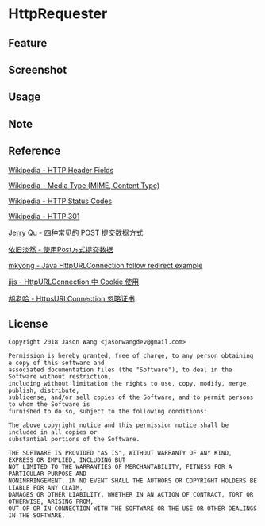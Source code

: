 # HttpRequester

## Feature

## Screenshot

## Usage

## Note

## Reference
[Wikipedia - HTTP Header Fields](https://en.wikipedia.org/wiki/List_of_HTTP_header_fields)

[Wikipedia - Media Type (MIME, Content Type)](https://en.wikipedia.org/wiki/Media_type)

[Wikipedia - HTTP Status Codes](https://en.wikipedia.org/wiki/List_of_HTTP_status_codes)

[Wikipedia - HTTP 301](https://en.wikipedia.org/wiki/HTTP_301)

[Jerry Qu - 四种常见的 POST 提交数据方式](https://imququ.com/post/four-ways-to-post-data-in-http.html)

[依旧淡然 - 使用Post方式提交数据](https://www.cnblogs.com/menlsh/archive/2013/05/22/3091983.html)

[mkyong - Java HttpURLConnection follow redirect example](https://www.mkyong.com/java/java-httpurlconnection-follow-redirect-example/)

[jijs - HttpURLConnection 中 Cookie 使用](https://www.jianshu.com/p/7a18524f1bfa)

[胡老哈 - HttpsURLConnection 忽略证书](https://blog.csdn.net/a102111/article/details/44311059)

## License

    Copyright 2018 Jason Wang <jasonwangdev@gmail.com>

    Permission is hereby granted, free of charge, to any person obtaining a copy of this software and 
    associated documentation files (the "Software"), to deal in the Software without restriction, 
    including without limitation the rights to use, copy, modify, merge, publish, distribute, 
    sublicense, and/or sell copies of the Software, and to permit persons to whom the Software is 
    furnished to do so, subject to the following conditions:

    The above copyright notice and this permission notice shall be included in all copies or 
    substantial portions of the Software.

    THE SOFTWARE IS PROVIDED "AS IS", WITHOUT WARRANTY OF ANY KIND, EXPRESS OR IMPLIED, INCLUDING BUT 
    NOT LIMITED TO THE WARRANTIES OF MERCHANTABILITY, FITNESS FOR A PARTICULAR PURPOSE AND 
    NONINFRINGEMENT. IN NO EVENT SHALL THE AUTHORS OR COPYRIGHT HOLDERS BE LIABLE FOR ANY CLAIM, 
    DAMAGES OR OTHER LIABILITY, WHETHER IN AN ACTION OF CONTRACT, TORT OR OTHERWISE, ARISING FROM, 
    OUT OF OR IN CONNECTION WITH THE SOFTWARE OR THE USE OR OTHER DEALINGS IN THE SOFTWARE.

